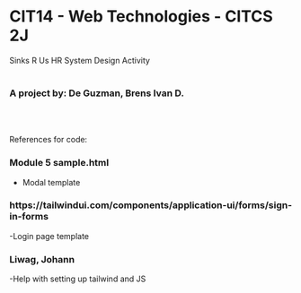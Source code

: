 <h1>CIT14 - Web Technologies - CITCS 2J</h1>

Sinks R Us HR System Design Activity<br><br>

<h3>A project by: De Guzman, Brens Ivan D.</h3>
<br><br>

References for code:

<h3>Module 5 sample.html</h3>

- Modal template

<h3>https://tailwindui.com/components/application-ui/forms/sign-in-forms</h3>

-Login page template

<h3>Liwag, Johann</h3>

-Help with setting up tailwind and JS
